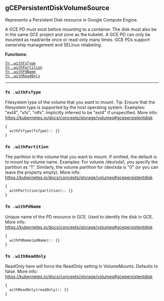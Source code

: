
## gCEPersistentDiskVolumeSource
Represents a Persistent Disk resource in Google Compute Engine.

A GCE PD must exist before mounting to a container. The disk must also be in the same GCE project and zone as the kubelet. A GCE PD can only be mounted as read/write once or read-only many times. GCE PDs support ownership management and SELinux relabeling.

**Functions:**

[`fn .withFsType`](#fn-withfstype)  
[`fn .withPartition`](#fn-withpartition)  
[`fn .withPdName`](#fn-withpdname)  
[`fn .withReadOnly`](#fn-withreadonly)  

---


### `fn .withFsType`
Filesystem type of the volume that you want to mount. Tip: Ensure that the filesystem type is supported by the host operating system. Examples: "ext4", "xfs", "ntfs". Implicitly inferred to be "ext4" if unspecified. More info: https://kubernetes.io/docs/concepts/storage/volumes#gcepersistentdisk
```jsonnet
{
  withFsType(fsType):: {}
}
```

### `fn .withPartition`
The partition in the volume that you want to mount. If omitted, the default is to mount by volume name. Examples: For volume /dev/sda1, you specify the partition as "1". Similarly, the volume partition for /dev/sda is "0" (or you can leave the property empty). More info: https://kubernetes.io/docs/concepts/storage/volumes#gcepersistentdisk
```jsonnet
{
  withPartition(partition):: {}
}
```

### `fn .withPdName`
Unique name of the PD resource in GCE. Used to identify the disk in GCE. More info: https://kubernetes.io/docs/concepts/storage/volumes#gcepersistentdisk
```jsonnet
{
  withPdName(pdName):: {}
}
```

### `fn .withReadOnly`
ReadOnly here will force the ReadOnly setting in VolumeMounts. Defaults to false. More info: https://kubernetes.io/docs/concepts/storage/volumes#gcepersistentdisk
```jsonnet
{
  withReadOnly(readOnly):: {}
}
```

